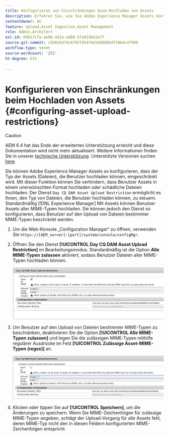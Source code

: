 ```yaml
---
title: Konfigurieren von Einschränkungen beim Hochladen von Assets
description: Erfahren Sie, wie Sie Adobe Experience Manager Assets konfigurieren, um den Typ der Assets (Dateien) zu beschränken, die Benutzer hochladen können.
contentOwner: AG
feature: Upload,Asset Ingestion,Asset Management
role: Admin,Architect
exl-id: 0d817cfa-ae06-442a-ad89-5fe619bb2eff
source-git-commit: c5b816d74c6f02f85476d16868844f39b4c47996
workflow-type: tm+mt
source-wordcount: '252'
ht-degree: 61%

---
```


# Konfigurieren von Einschränkungen beim Hochladen von Assets {#configuring-asset-upload-restrictions}

>[!CAUTION]
>
>AEM 6.4 hat das Ende der erweiterten Unterstützung erreicht und diese Dokumentation wird nicht mehr aktualisiert. Weitere Informationen finden Sie in unserer [technische Unterstützung](https://helpx.adobe.com/de/support/programs/eol-matrix.html). Unterstützte Versionen suchen [here](https://experienceleague.adobe.com/docs/?lang=de).

Sie können Adobe Experience Manager Assets so konfigurieren, dass der Typ der Assets (Dateien), die Benutzer hochladen können, eingeschränkt wird. Mit dieser Funktion können Sie verhindern, dass Benutzer Assets in einem unerwünschten Format hochladen oder schädliche Dateien hochladen. Der Dienst `Day CQ DAM Asset Upload Restriction` ermöglicht es Ihnen, den Typ von Dateien, die Benutzer hochladen können, zu steuern. Standardmäßig [!DNL Experience Manager] Mit Assets können Benutzer Assets aller MIME-Typen hochladen. Sie können jedoch den Dienst so konfigurieren, dass Benutzer auf den Upload von Dateien bestimmter MIME-Typen beschränkt werden.

1. Um die Web-Konsole „Configuration Manager“ zu öffnen, verwenden Sie `https://[AEM_server]:[port]/system/console/configMgr`.
1. Öffnen Sie den Dienst **[!UICONTROL Day CQ DAM Asset Upload Restriction]** im Bearbeitungsmodus. Standardmäßig ist die Option **Alle MIME-Typen zulassen** aktiviert, sodass Benutzer Dateien aller MIME-Typen hochladen können.

   ![chlimage_1-378](assets/chlimage_1-378.png)

1. Um Benutzer auf den Upload von Dateien bestimmter MIME-Typen zu beschränken, deaktivieren Sie die Option **[!UICONTROL Alle MIME-Typen zulassen]** und legen Sie die zulässigen MIME-Typen mithilfe regulärer Ausdrücke im Feld **[!UICONTROL Zulässige Asset-MIME-Typen (regex)]** an.

   ![chlimage_1-379](assets/chlimage_1-379.png)

1. Klicken oder tippen Sie auf **[!UICONTROL Speichern]**, um die Änderungen zu speichern. Wenn Sie MIME-Zeichenfolgen für zulässige MIME-Typen angeben, schlägt der Upload-Vorgang für alle Assets fehl, deren MIME-Typ nicht den in diesen Feldern konfigurierten MIME-Zeichenfolgen entspricht.

